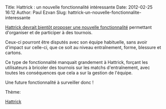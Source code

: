Title: Hattrick : un nouvelle fonctionnalité intéressante
Date: 2012-02-25 16:12
Author: Paul Ezvan
Slug: hattrick-un-nouvelle-fonctionnalite-interessante

<div
class="field field-name-body field-type-text-with-summary field-label-hidden">

<div class="field-items">

<div class="field-item even">

[Hattrick devrait bientôt proposer une nouvelle
fonctionnalité](http://hattrickunited.org/dev-blog/2012/02/22/that-feature-ive-told-you-about/)
permettant d'organiser et de participer à des tournois.  

Ceux-ci pourront être disputés avec son équipe habituelle, sans avoir
d'impact sur celle-ci, que ce soit au niveau entraînement, forme,
blessure et cartons.  

Ce type de fonctionnalité manquait grandement à Hattrick, forçant les
utilisateurs à bricoler des tournois sur les matchs d'entraînement, avec
toutes les conséquences que cela a sur la gestion de l'équipe.  

Une future fonctionnalité à surveiller donc !

</p>
<p>

</div>

</div>

</div>

<div
class="field field-name-taxonomy-vocabulary-3 field-type-taxonomy-term-reference field-label-above">

<div class="field-label">

Thème: 

</div>

<div class="field-items">

<div class="field-item even">

[Hattrick](https://www.ezvan.fr/taxonomy/term/16)

</div>

</div>

</div>

</p>

